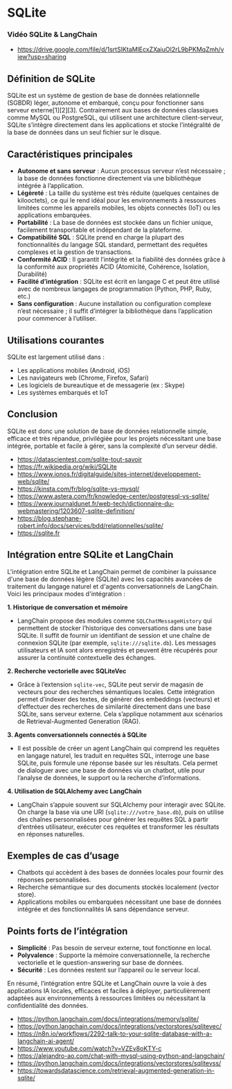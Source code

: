 # SQLite

### Vidéo SQLite & LangChain 
- https://drive.google.com/file/d/1srtSIKtaMlEcxZXaiuOI2rL9bPKMqZmh/view?usp=sharing

## Définition de SQLite

SQLite est un système de gestion de base de données relationnelle (SGBDR) léger, autonome et embarqué, conçu pour fonctionner sans serveur externe[1][2][3]. Contrairement aux bases de données classiques comme MySQL ou PostgreSQL, qui utilisent une architecture client-serveur, SQLite s’intègre directement dans les applications et stocke l’intégralité de la base de données dans un seul fichier sur le disque. 

## Caractéristiques principales

- **Autonome et sans serveur** : Aucun processus serveur n’est nécessaire ; la base de données fonctionne directement via une bibliothèque intégrée à l’application. 
- **Légèreté** : La taille du système est très réduite (quelques centaines de kilooctets), ce qui le rend idéal pour les environnements à ressources limitées comme les appareils mobiles, les objets connectés (IoT) ou les applications embarquées. 
- **Portabilité** : La base de données est stockée dans un fichier unique, facilement transportable et indépendant de la plateforme.
- **Compatibilité SQL** : SQLite prend en charge la plupart des fonctionnalités du langage SQL standard, permettant des requêtes complexes et la gestion de transactions. 
- **Conformité ACID** : Il garantit l’intégrité et la fiabilité des données grâce à la conformité aux propriétés ACID (Atomicité, Cohérence, Isolation, Durabilité)
- **Facilité d’intégration** : SQLite est écrit en langage C et peut être utilisé avec de nombreux langages de programmation (Python, PHP, Ruby, etc.)
- **Sans configuration** : Aucune installation ou configuration complexe n’est nécessaire ; il suffit d’intégrer la bibliothèque dans l’application pour commencer à l’utiliser.

## Utilisations courantes

SQLite est largement utilisé dans :
- Les applications mobiles (Android, iOS)
- Les navigateurs web (Chrome, Firefox, Safari)
- Les logiciels de bureautique et de messagerie (ex : Skype)
- Les systèmes embarqués et IoT

## Conclusion

SQLite est donc une solution de base de données relationnelle simple, efficace et très répandue, privilégiée pour les projets nécessitant une base intégrée, portable et facile à gérer, sans la complexité d’un serveur dédié. 

- https://datascientest.com/sqlite-tout-savoir
- https://fr.wikipedia.org/wiki/SQLite
- https://www.ionos.fr/digitalguide/sites-internet/developpement-web/sqlite/
- https://kinsta.com/fr/blog/sqlite-vs-mysql/
- https://www.astera.com/fr/knowledge-center/postgresql-vs-sqlite/
- https://www.journaldunet.fr/web-tech/dictionnaire-du-webmastering/1203607-sqlite-definition/
- https://blog.stephane-robert.info/docs/services/bdd/relationnelles/sqlite/
- https://sqlite.fr


## Intégration entre SQLite et LangChain

L'intégration entre SQLite et LangChain permet de combiner la puissance d'une base de données légère (SQLite) avec les capacités avancées de traitement du langage naturel et d'agents conversationnels de LangChain. Voici les principaux modes d'intégration :

**1. Historique de conversation et mémoire**
- LangChain propose des modules comme `SQLChatMessageHistory` qui permettent de stocker l’historique des conversations dans une base SQLite. Il suffit de fournir un identifiant de session et une chaîne de connexion SQLite (par exemple, `sqlite:///sqlite.db`). Les messages utilisateurs et IA sont alors enregistrés et peuvent être récupérés pour assurer la continuité contextuelle des échanges. 

**2. Recherche vectorielle avec SQLiteVec**
- Grâce à l’extension `sqlite-vec`, SQLite peut servir de magasin de vecteurs pour des recherches sémantiques locales. Cette intégration permet d’indexer des textes, de générer des embeddings (vecteurs) et d’effectuer des recherches de similarité directement dans une base SQLite, sans serveur externe. Cela s’applique notamment aux scénarios de Retrieval-Augmented Generation (RAG). 

**3. Agents conversationnels connectés à SQLite**
- Il est possible de créer un agent LangChain qui comprend les requêtes en langage naturel, les traduit en requêtes SQL, interroge une base SQLite, puis formule une réponse basée sur les résultats. Cela permet de dialoguer avec une base de données via un chatbot, utile pour l’analyse de données, le support ou la recherche d’informations. 

**4. Utilisation de SQLAlchemy avec LangChain**
- LangChain s’appuie souvent sur SQLAlchemy pour interagir avec SQLite. On charge la base via une URI (`sqlite:///votre_base.db`), puis on utilise des chaînes personnalisées pour générer les requêtes SQL à partir d’entrées utilisateur, exécuter ces requêtes et transformer les résultats en réponses naturelles. 

## Exemples de cas d’usage

- Chatbots qui accèdent à des bases de données locales pour fournir des réponses personnalisées.
- Recherche sémantique sur des documents stockés localement (vector store).
- Applications mobiles ou embarquées nécessitant une base de données intégrée et des fonctionnalités IA sans dépendance serveur.

## Points forts de l’intégration

- **Simplicité** : Pas besoin de serveur externe, tout fonctionne en local.
- **Polyvalence** : Supporte la mémoire conversationnelle, la recherche vectorielle et le question-answering sur base de données.
- **Sécurité** : Les données restent sur l’appareil ou le serveur local.

En résumé, l’intégration entre SQLite et LangChain ouvre la voie à des applications IA locales, efficaces et faciles à déployer, particulièrement adaptées aux environnements à ressources limitées ou nécessitant la confidentialité des données. 

- https://python.langchain.com/docs/integrations/memory/sqlite/
- https://python.langchain.com/docs/integrations/vectorstores/sqlitevec/
- https://n8n.io/workflows/2292-talk-to-your-sqlite-database-with-a-langchain-ai-agent/
- https://www.youtube.com/watch?v=VZEv8oKTY-c
- https://alejandro-ao.com/chat-with-mysql-using-python-and-langchain/
- https://python.langchain.com/docs/integrations/vectorstores/sqlitevss/
- https://towardsdatascience.com/retrieval-augmented-generation-in-sqlite/
